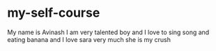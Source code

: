 # my-self-course
My name is Avinash I am very talented boy and I love to sing song and eating banana and I love sara very much she is my crush
